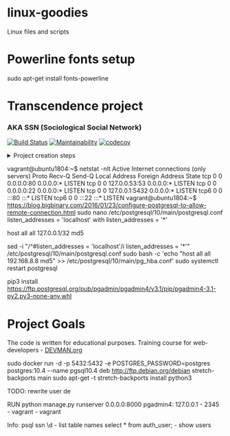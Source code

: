 # linux-goodies
Linux files and scripts

# Powerline fonts setup
sudo apt-get install fonts-powerline

# Transcendence project
### AKA SSN (Sociological Social Network)

[![Build Status](https://travis-ci.org/ram0973/37_transcendence_1.svg?branch=master)](https://travis-ci.org/ram0973/37_transcendence_1)
[![Maintainability](https://api.codeclimate.com/v1/badges/85562fb4af688d096860/maintainability)](https://codeclimate.com/github/ram0973/37_transcendence_1/maintainability)
[![codecov](https://codecov.io/gh/ram0973/37_transcendence_1/branch/master/graph/badge.svg)](https://codecov.io/gh/ram0973/37_transcendence_1)

<details><summary>Project creation steps</summary>

```bash
$ pip install django
$ django-admin startproject ssn
$ cd ssn
$ python manage.py runserver
```
Opened http://127.0.0.1/ - Django is running ok.

**Django-configurations integration**:
```bash
pip install django-configurations
pip install dj-database-url
```

Changed settings.py as here:
https://github.com/jazzband/django-configurations/blob/templates/1.8.x/project_name/settings.py

PostgreSQL postgres://USER:PASSWORD@HOST:PORT/NAME
SQLite sqlite:///PATH

Added DOTENV in Common config and ALLOWED_HOSTS in Prod config (to test Prod config):
```python
DOTENV = str(BASE_DIR / '.env')
ALLOWED_HOSTS = ['localhost', '127.0.0.1', '[::1]']
```
Then
```bash
export DJANGO_CONFIGURATION=Dev
export DJANGO_SETTINGS_MODULE=ssn.settings
```

**Database creation, migration, seed**

Near manage.py created .env with DJANGO_SECRET_KEY variable, then:
```bash
python manage.py migrate
python manage.py createsuperuser
```

**Static files setup**:

Added public directory with 'static' and 'media' folders inside, then
in urls.py:
```python
if os.getenv('DJANGO_CONFIGURATION') == 'Dev':
    urlpatterns += static(settings.STATIC_URL,
                          document_root=settings.STATIC_ROOT)
```
In settings.py:
```python
PUBLIC_DIR = BASE_DIR / 'public'
STATIC_ROOT = PUBLIC_DIR / 'static'
MEDIA_ROOT = PUBLIC_DIR / 'media'
```
Then ran the collectstatic management command:
```bash
$ python manage.py collectstatic
$ pip freeze >requirements.txt
```
**Sentry integration**
```bash
pip install raven --upgrade
```
Copied client key from: Sentry project - Data - Client Keys to .env file as
SENTRY_DSN=project_secret_sentry_dsn (DSN means Data Source Name)
then in settings.py:
```python
INSTALLED_APPS = (
    'raven.contrib.django.raven_compat',
)
...
RAVEN_CONFIG = {
    'dsn': values.Value(environ_name='SENTRY_DSN'),
    # Release based on the git info.
    'release': raven.fetch_git_sha(str(BASE_DIR)),
}
```
Then added raven middleware and logging to sentry.
https://docs.sentry.io/clients/python/integrations/django/

Then Sentry config tested:
```bash
python manage.py raven test
```
In the project on Sentry.io got a message:
This is a test message generated using ``raven test``

**Local tests coverage and CI**

Added local tests coverage support with settings in .coveragerc:
```bash
$ pip install coverage
# If you want to show the results in the command line, run:
$ coverage report
# For more readable reports:
$ coverage html
```
Added Continuous Integration with https://travis-ci.org:
1) Created repository (imported from GitHub)
2) Created .travis.yml, test database (postgresql) url stored in .env
3) On every git commit the application run tests on Travis

**Auth app and user info page with TDD**
```bash
python manage.py startapp auth
```

vagrant up

$ sudo apt-get update
$ sudo apt-get dist-upgrade
$ sudo reboot



https://docs.docker.com/install/linux/docker-ce/debian/#upgrade-docker-ce

https://docs.docker.com/install/linux/linux-postinstall/#manage-docker-as-a-non-root-user

sudo systemctl enable docker

sudo curl -L https://github.com/docker/compose/releases/download/1.22.0/docker-compose-`uname -s`-`uname -m` -o /usr/local/bin/docker-compose
sudo chmod +x /usr/local/bin/docker-compose

sudo curl -L https://raw.githubusercontent.com/docker/compose/1.22.0/contrib/completion/bash/docker-compose -o /etc/bash_completion.d/docker-compose

docker-compose exec web /bin/sh -c "python manage.py collectstatic --noinput"
docker-compose exec web /bin/sh -c "python manage.py migrate --noinput"
docker-compose exec web /bin/sh -c "python createsuperuser --username admin --email admin@test.com --noinput"

Made tests module in auth,

vagrant plugin install vagrant-docker-compose

# vagrant plugin install vagrant-vbguest
</details>

vagrant@ubuntu1804:~$ netstat -nlt
Active Internet connections (only servers)
Proto Recv-Q Send-Q Local Address           Foreign Address         State
tcp        0      0 0.0.0.0:80              0.0.0.0:*               LISTEN
tcp        0      0 127.0.0.53:53           0.0.0.0:*               LISTEN
tcp        0      0 0.0.0.0:22              0.0.0.0:*               LISTEN
tcp        0      0 127.0.0.1:5432          0.0.0.0:*               LISTEN
tcp6       0      0 :::80                   :::*                    LISTEN
tcp6       0      0 :::22                   :::*                    LISTEN
vagrant@ubuntu1804:~$
https://blog.bigbinary.com/2016/01/23/configure-postgresql-to-allow-remote-connection.html
sudo nano /etc/postgresql/10/main/postgresql.conf
listen_addresses = 'localhost' with listen_addresses = '*'

host    all             all             127.0.0.1/32            md5

sed -i "/^#listen_addresses = 'localhost'/i listen_addresses = '*'" /etc/postgresql/10/main/postgresql.conf
sudo bash -c 'echo "host    all             all             192.168.8.8        md5" >> /etc/postgresql/10/main/pg_hba.conf'
sudo systemctl restart postgresql

pip3 install https://ftp.postgresql.org/pub/pgadmin/pgadmin4/v3.1/pip/pgadmin4-3.1-py2.py3-none-any.whl

# Project Goals

The code is written for educational purposes. Training course for
web-developers - [DEVMAN.org](https://devman.org)

sudo docker run -d -p 5432:5432 -e POSTGRES_PASSWORD=postgres postgres:10.4 --name pgsql10.4
deb http://ftp.debian.org/debian stretch-backports main
sudo apt-get -t stretch-backports install python3

TODO: rewrite user de


RUN python manage.py runserver 0.0.0.0:8000
pgadmin4: 127.0.0.1 - 2345 - vagrant - vagrant

Info: psql ssn
\d - list table names
select * from auth_user; - show users
